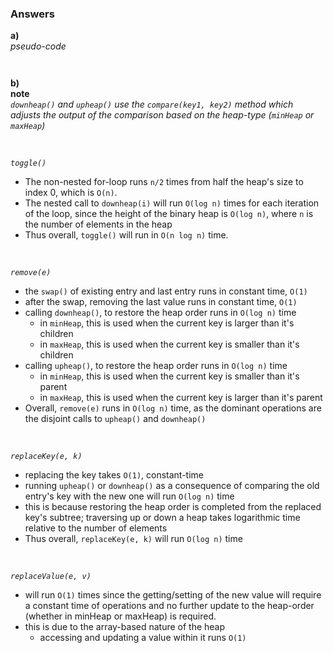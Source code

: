 ### Answers

**a)** \
_pseudo-code_

```Java



```

**b)** \
**note** \
_`downheap()` and `upheap()` use the `compare(key1, key2)` method which adjusts the output of the comparison based on the heap-type (`minHeap` or `maxHeap`)_

<br>

_`toggle()`_
- The non-nested for-loop runs `n/2` times from half the heap's size to index 0, which is `O(n)`.
- The nested call to `downheap(i)` will run `O(log n)` times for each iteration of the loop, since the height of the binary heap is `O(log n)`, where `n` is the number of elements in the heap
- Thus overall, `toggle()` will run in `O(n log n)` time.

<br>

_`remove(e)`_
- the `swap()` of existing entry and last entry runs in constant time, `O(1)`
- after the swap, removing the last value runs in constant time, `O(1)`
- calling `downheap()`, to restore the heap order runs in `O(log n)` time
    - in `minHeap`, this is used when the current key is larger than it's children
    - in `maxHeap`, this is used when the current key is smaller than it's children
- calling `upheap()`, to restore the heap order runs in `O(log n)` time
    - in `minHeap`, this is used when the current key is smaller than it's parent
    - in `maxHeap`, this is used when the current key is larger than it's parent
- Overall, `remove(e)` runs in `O(log n)` time, as the dominant operations are the disjoint calls to `upheap()` and `downheap()`

<br>

_`replaceKey(e, k)`_
- replacing the key takes `O(1)`, constant-time
- running `upheap()` or `downheap()` as a consequence of comparing the old entry's key with the new one will run `O(log n)` time
- this is because restoring the heap order is completed from the replaced key's subtree; traversing up or down a heap takes logarithmic time relative to the number of elements
- Thus overall, `replaceKey(e, k)` will run `O(log n)` time

<br>

_`replaceValue(e, v)`_
- will run `O(1)` times since the getting/setting of the new value will require a constant time of operations and no further update to the heap-order (whether in minHeap or maxHeap) is required.
- this is due to the array-based nature of the heap
    - accessing and updating a value within it runs `O(1)`

